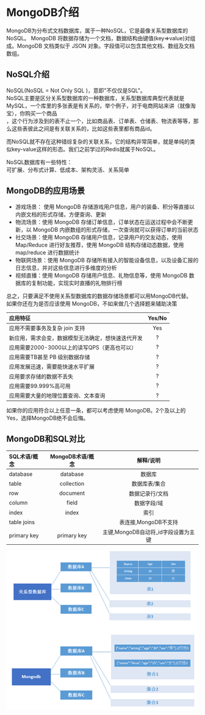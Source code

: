 # MongoDB介绍
MongoDB为分布式文档数据库，属于一种NoSQL，它是最像关系型数据库的NoSQL。
MongoDB 将数据存储为一个文档，数据结构由键值(key=>value)对组成。MongoDB 文档类似于 JSON 对象。字段值可以包含其他文档、数组及文档数组。

## NoSQL介绍
NoSQL(NoSQL = Not Only SQL )，意即"不仅仅是SQL"。   
NoSQL主要是区分关系型数据库的一种数据库，关系型数据库典型代表就是MySQL，一个库里的多张表是有关系的，举个例子，对于电商网站来讲（就像淘宝），你购买一个商品  
，这个行为涉及到的表不止一个，比如商品表、订单表、仓储表、物流表等等，那么这些表彼此之间是有关联关系的，比如这些表里都有商品id。

而NoSQL就不存在这种错综复杂的关联关系，它的结构非常简单，就是单纯的类似key-value这样的形态。我们之前学过的Redis就属于NoSQL。

NoSQL数据库有一些特性：  
可扩展、分布式计算、低成本、架构灵活、关系简单

## MongoDB的应用场景
- 游戏场景：
使用 MongoDB 存储游戏用户信息，用户的装备、积分等直接以内嵌文档的形式存储，方便查询、更新
- 物流场景：使用 MongoDB 存储订单信息，订单状态在运送过程中会不断更新，以 MongoDB 内嵌数组的形式存储，一次查询就可以获得订单的当前状态
- 社交场景：使用 MongoDB 存储用户信息，记录用户的交友动态，使用 Map/Reduce 进行好友推荐，使用 MongoDB 结构存储动态数据，使用 map/reduce 进行数据统计
- 物联网场景：使用 MongoDB 存储所有接入的智能设备信息，以及设备汇报的日志信息，并对这些信息进行多维度的分析
- 视频直播：使用 MongoDB 存储用户信息、礼物信息等，使用 MongoDB 数据库的复制功能，实现实时直播的礼物排行榜

总之，只要满足不使用关系型数据库的数据存储场景都可以用MongoDB代替。  
如果你还在为是否应该使用 MongoDB，不如来做几个选择题来辅助决策

| 应用特征 | Yes/No |
| :------ | :------: |
| 应用不需要事务及复杂 join 支持 | Yes |
| 新应用，需求会变，数据模型无法确定，想快速迭代开发 | ? |
| 应用需要2000-3000以上的读写QPS（更高也可以） | ? |
| 应用需要TB甚至 PB 级别数据存储 | ? |
| 应用发展迅速，需要能快速水平扩展 | ? |
| 应用要求存储的数据不丢失 | ? |
| 应用需要99.999%高可用 | ? |
| 应用需要大量的地理位置查询、文本查询 | ? |

如果你的应用符合以上任意一条，都可以考虑使用 MongoDB。2个及以上的 Yes，选择MongoDB绝不会后悔。

## MongoDB和SQL对比

| SQL术语/概念 | MongoDB术语/概念 | 解释/说明 |
| :------ | :------: | :------: |
| database | database | 数据库 |
| table | collection | 数据库表/集合 |
| row | document | 数据记录行/文档 |
| column | field | 数据字段/域 |
| index | index | 索引 |
| table joins |  | 表连接,MongoDB不支持 |
| primary key | primary key | 主键,MongoDB自动将_id字段设置为主键 |

![](./1.png)

